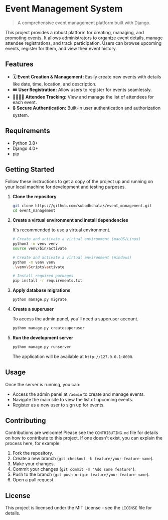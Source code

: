 # Event Management System

> A comprehensive event management platform built with Django.

This project provides a robust platform for creating, managing, and promoting events. It allows administrators to organize event details, manage attendee registrations, and track participation. Users can browse upcoming events, register for them, and view their event history.

## Features

*   🗓️ **Event Creation & Management:** Easily create new events with details like date, time, location, and description.
*   🎟️ **User Registration:** Allow users to register for events seamlessly.
*   👨‍👩‍👧‍👦 **Attendee Tracking:** View and manage the list of attendees for each event.
*   🔒 **Secure Authentication:** Built-in user authentication and authorization system.

## Requirements

*   Python 3.8+
*   Django 4.0+
*   pip

## Getting Started

Follow these instructions to get a copy of the project up and running on your local machine for development and testing purposes.

1.  **Clone the repository**

    ```sh
    git clone https://github.com/subodhchalak/event_management.git
    cd event_management
    ```

2.  **Create a virtual environment and install dependencies**

    It's recommended to use a virtual environment.

    ```sh
    # Create and activate a virtual environment (macOS/Linux)
    python3 -m venv venv
    source venv/bin/activate

    # Create and activate a virtual environment (Windows)
    python -m venv venv
    .\venv\Scripts\activate

    # Install required packages
    pip install -r requirements.txt
    ```

3.  **Apply database migrations**

    ```sh
    python manage.py migrate
    ```

4.  **Create a superuser**

    To access the admin panel, you'll need a superuser account.

    ```sh
    python manage.py createsuperuser
    ```

5.  **Run the development server**

    ```sh
    python manage.py runserver
    ```
    The application will be available at `http://127.0.0.1:8000`.

## Usage

Once the server is running, you can:
*   Access the admin panel at `/admin` to create and manage events.
*   Navigate the main site to view the list of upcoming events.
*   Register as a new user to sign up for events.

## Contributing

Contributions are welcome! Please see the `CONTRIBUTING.md` file for details on how to contribute to this project. If one doesn't exist, you can explain the process here, for example:

1.  Fork the repository.
2.  Create a new branch (`git checkout -b feature/your-feature-name`).
3.  Make your changes.
4.  Commit your changes (`git commit -m 'Add some feature'`).
5.  Push to the branch (`git push origin feature/your-feature-name`).
6.  Open a pull request.

## License

This project is licensed under the MIT License - see the `LICENSE` file for details.